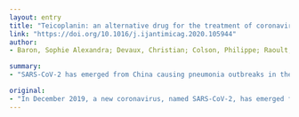 ```yaml
---
layout: entry
title: "Teicoplanin: an alternative drug for the treatment of coronavirus COVID-19?"
link: "https://doi.org/10.1016/j.ijantimicag.2020.105944"
author:
- Baron, Sophie Alexandra; Devaux, Christian; Colson, Philippe; Raoult, Didier; Rolain, Jean-Marc

summary:
- "SARS-CoV-2 has emerged from China causing pneumonia outbreaks in the Wuhan region. Chloroquine, remdesivir, lopinavir and ribavirin have shown efficacy to inhibit coronavirus in vitro. Teicoplanin, an antibiotic used to treat staphylococci infection, previously showed effectiveness to inhibit the first stageof MERS-coronarivus viral cyclein human cells."

original:
- "In December 2019, a new coronavirus, named SARS-CoV-2, has emerged from China causing pneumonia outbreaks first in the Wuhan region and have now spread worldwide because of its probable high transmission efficiency. Due to the lack of efficient and specific treatments and the need to contain the epidemic, drug repurposing appears to be the besttool to find therapeutic solution. Chloroquine, remdesivir, lopinavir, ribavirin or ritonavir have shown efficacy to inhibit coronavirus in vitro. Teicoplanin, an antibiotic used to treat staphylococci infection, previously showed efficacy to inhibit the first stageof MERS-coronarivus viral cyclein human cells. This activity is conserved on the SARS-Cov-2,thus placing teicoplanin as a potential treatment for patients with this virus."
---
```


